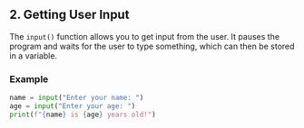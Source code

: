 ## 2. Getting User Input

The `input()` function allows you to get input from the user. It pauses the program and waits for the user to type something, which can then be stored in a variable.

### Example
```python
name = input("Enter your name: ")
age = input("Enter your age: ")
print(f"{name} is {age} years old!")
